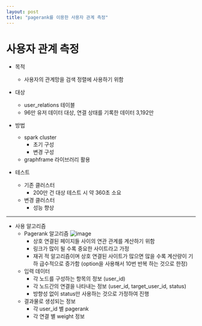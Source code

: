 ```yaml
---
layout: post
title: "pagerank를 이용한 사용자 관계 측정"
---
```


# 사용자 관계 측정

- 목적
  - 사용자의 관계망을 검색 정렬에 사용하기 위함
- 대상
  - user_relations 테이블
  - 96만 유저 데이터 대상, 연결 상태를 기록한 데이터 3,192만
- 방법
  - spark cluster
    - 초기 구성
    - 변경 구성
  - graphframe 라이브러리 활용

- 테스트
  - 기존 클러스터
    - 200만 건 대상 테스트 시 약 360초 소요
  - 변경 클러스터
    - 성능 향상
---

- 사용 알고리즘
  - Pagerank 알고리즘
  ![image](https://en.wikipedia.org/wiki/PageRank#/media/File:PageRank-hi-res.png)
    - 상호 연결된 페이지들 사이의 연관 관계를 계산하기 위함
    - 링크가 많이 될 수록 중요한 사이트라고 가정
    - 재귀 적 알고리즘이며 상호 연결된 사이트가 많으면 많을 수록 계산량이 기하 급수적으로 증가함 (option을 사용해서 10번 반복 하는 것으로 한정)
  - 입력 데이터
    - 각 노드를 구성하는 항목의 정보 (user_id)
    - 각 노드간의 연결을 나타내는 정보 (user_id, target_user_id, status)
    - 방향성 없이 status만 사용하는 것으로 가정하여 진행
  - 결과물로 생성되는 정보
    - 각 user_id 별 pagerank
    - 각 연결 별 weight 정보

